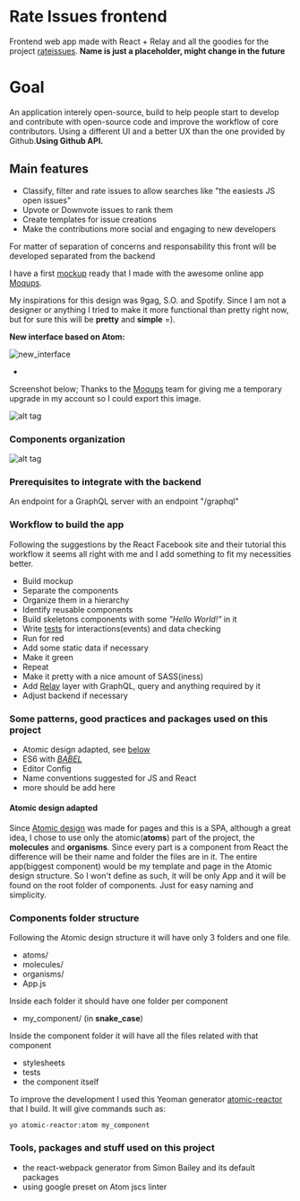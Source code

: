 # Rate Issues frontend
Frontend web app made with React + Relay and all the goodies for the project [rateissues](https://github.com/cassioscabral/rateissues). **Name is just a placeholder, might change in the future**

# Goal
An application interely open-source, build to help people start to develop and contribute with open-source code and improve the workflow of core contributors. Using a different UI and a better UX than the one provided by Github.**Using Github API.**

## Main features
 * Classify, filter and rate issues to allow searches like "the easiests JS open issues"
 * Upvote or Downvote issues to rank them
 * Create templates for issue creations
 * Make the contributions more social and engaging to new developers

For matter of separation of concerns and responsability this front will be developed separated from the backend

I have a first [mockup](https://app.moqups.com/cassioscabral@gmail.com/X4e0gZ6L5B/view/page/ade98745f) ready that I made with the awesome online app [Moqups](https://moqups.com/).

My inspirations for this design was 9gag, S.O. and Spotify. Since I am not a designer or anything I tried to make it more functional than pretty right now, but for sure this will be **pretty** and **simple** =).

**New interface based on Atom:**

![new_interface](https://cloud.githubusercontent.com/assets/2073557/13088840/aab28d8c-d4cc-11e5-9199-6fe88b68f636.png)

-


Screenshot below; Thanks to the [Moqups](https://moqups.com/) team for giving me a temporary upgrade in my account so I could export this image.

![alt tag](https://cloud.githubusercontent.com/assets/2073557/11826245/ed52b34c-a362-11e5-8467-cbdedda411ed.png)

### Components organization

![alt tag](https://cloud.githubusercontent.com/assets/2073557/11989355/4cc6776e-a9da-11e5-8b97-1904c78a911f.png)


### Prerequisites to integrate with the backend

An endpoint for a GraphQL server with an endpoint "/graphql"

### Workflow to build the app

Following the suggestions by the React Facebook site and their tutorial this workflow it seems all right with me and I add something to fit my necessities better.

  - Build mockup
  - Separate the components
  - Organize them in a hierarchy
  - Identify reusable components
  - Build skeletons components with some *"Hello World!"* in it
  - Write [tests](https://facebook.github.io/react/docs/test-utils.html) for interactions(events) and data checking
   - Run for red
   - Add some static data if necessary
   - Make it green
   - Repeat
  - Make it pretty with a nice amount of SASS(iness)
  - Add [Relay](https://facebook.github.io/relay/) layer with GraphQL, query and anything required by it
  - Adjust backend if necessary

### Some patterns, good practices and packages used on this project

  - Atomic design adapted, see [below](#atomic)
  - ES6 with [*BABEL*](https://github.com/babel/babel)
  - Editor Config
  - Name conventions suggested for JS and React
  - more should be add here




#### <a name="atomic"></a>Atomic design adapted

Since [Atomic design](http://bradfrost.com/blog/post/atomic-web-design/) was made for pages and this is a SPA, although a great idea, I chose to use only the atomic(**atoms**) part of the project, the **molecules** and **organisms**. Since every part is a component from React the difference will be their name and folder the files are in it. The entire app(biggest component) would be my template and page in the Atomic design structure. So I won't define as such, it will be only App and it will be found on the root folder of components. Just for easy naming and simplicity.


### Components folder structure

Following the Atomic design structure it will have only 3 folders and one file.

  - atoms/
  - molecules/
  - organisms/
  - App.js

Inside each folder it should have one folder per component

  - my_component/ (in **snake_case**)

Inside the component folder it will have all the files related with that component

  - stylesheets
  - tests
  - the component itself

To improve the development I used this Yeoman generator [atomic-reactor](https://github.com/cassioscabral/generator-atomic-reactor) that I build. It will give commands such as:

`yo atomic-reactor:atom my_component`


### Tools, packages and stuff used on this project

  - the react-webpack generator from Simon Bailey and its default packages
  - using google preset on Atom jscs linter
